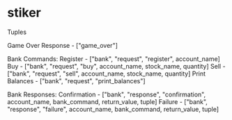 stiker
======


Tuples

Game Over Response - ["game_over"]

Bank Commands:
Register - ["bank", "request", "register", account_name]
Buy      - ["bank", "request", "buy", account_name, stock_name, quantity]
Sell     - ["bank", "request", "sell", account_name, stock_name, quantity]
Print Balances - ["bank", "request", "print_balances"]


Bank Responses:
Confirmation  - ["bank", "response", "confirmation", account_name, bank_command, return_value, tuple]
Failure       - ["bank", "response", "failure", account_name, bank_command, return_value, tuple]
